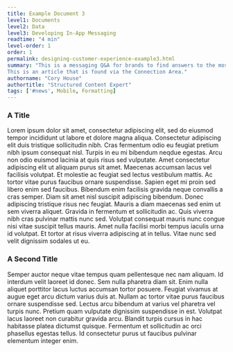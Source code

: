 ```yaml
---
title: Example Document 3
level1: Documents
level2: Data
level3: Developing In-App Messaging
readtime: "4 min"
level-order: 1
order: 1
permalink: designing-customer-experience-example3.html
summary: "This is a messaging Q&A for brands to find answers to the most common questions about messaging.
This is an article that is found via the Connection Area."
authorname: "Cory House"
authortitle: "Structured Content Expert"
tags: ['#news', Mobile, Formatting]
---
```


### A Title

Lorem ipsum dolor sit amet, consectetur adipiscing elit, sed do eiusmod tempor incididunt ut labore et dolore magna aliqua. Consectetur adipiscing elit duis tristique sollicitudin nibh. Cras fermentum odio eu feugiat pretium nibh ipsum consequat nisl. Turpis in eu mi bibendum neqdue egestas. Arcu non odio euismod lacinia at quis risus sed vulputate. Amet consectetur adipiscing elit ut aliquam purus sit amet. Maecenas accumsan lacus vel facilisis volutpat. Et molestie ac feugiat sed lectus vestibulum mattis. Ac tortor vitae purus faucibus ornare suspendisse. Sapien eget mi proin sed libero enim sed faucibus. Bibendum enim facilisis gravida neque convallis a cras semper. Diam sit amet nisl suscipit adipiscing bibendum. Donec adipiscing tristique risus nec feugiat. Mauris a diam maecenas sed enim ut sem viverra aliquet. Gravida in fermentum et sollicitudin ac. Quis viverra nibh cras pulvinar mattis nunc sed. Volutpat consequat mauris nunc congue nisi vitae suscipit tellus mauris. Amet nulla facilisi morbi tempus iaculis urna id volutpat. Et tortor at risus viverra adipiscing at in tellus. Vitae nunc sed velit dignissim sodales ut eu.

### A Second Title

Semper auctor neque vitae tempus quam pellentesque nec nam aliquam. Id interdum velit laoreet id donec. Sem nulla pharetra diam sit. Enim nulla aliquet porttitor lacus luctus accumsan tortor posuere. Feugiat vivamus at augue eget arcu dictum varius duis at. Nullam ac tortor vitae purus faucibus ornare suspendisse sed. Lectus arcu bibendum at varius vel pharetra vel turpis nunc. Pretium quam vulputate dignissim suspendisse in est. Volutpat lacus laoreet non curabitur gravida arcu. Blandit turpis cursus in hac habitasse platea dictumst quisque. Fermentum et sollicitudin ac orci phasellus egestas tellus. Id consectetur purus ut faucibus pulvinar elementum integer enim.

